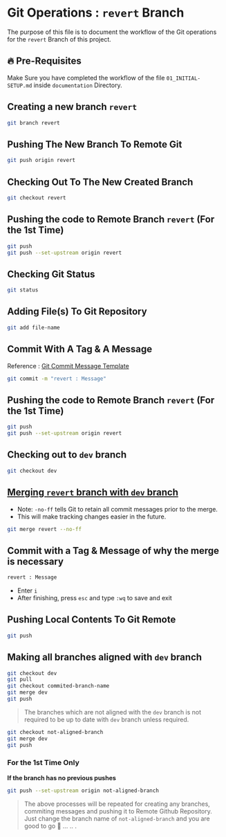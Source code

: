 # Git Operations : `revert` Branch

The purpose of this file is to document the workflow of the Git operations for the `revert` Branch of this project.

## 🔥 Pre-Requisites

Make Sure you have completed the workflow of the file `01_INITIAL-SETUP.md` inside `documentation` Directory.

## Creating a new branch `revert`

```sh
git branch revert
```

## Pushing The New Branch To Remote Git

```sh
git push origin revert
```

## Checking Out To The New Created Branch

```sh
git checkout revert
```

## Pushing the code to Remote Branch `revert` (For the 1st Time)

```sh
git push
git push --set-upstream origin revert
```

## Checking Git Status

```sh
git status
```

## Adding File(s) To Git Repository

```sh
git add file-name
```

## Commit With A Tag & A Message

Reference : [Git Commit Message Template](../../GIT-COMMIT-TEMPLATE.md)

```sh
git commit -m "revert : Message"
```

## Pushing the code to Remote Branch `revert` (For the 1st Time)

```sh
git push
git push --set-upstream origin revert
```

## Checking out to `dev` branch

```sh
git checkout dev
```

## <ins>Merging `revert` branch with `dev` branch</ins>

- Note: `-no-ff` tells Git to retain all commit messages prior to the merge.
- This will make tracking changes easier in the future.

```sh
git merge revert --no-ff
```

## Commit with a Tag & Message of why the merge is necessary

```sh
revert : Message
```

- Enter `i`
- After finishing, press `esc` and type `:wq` to save and exit

## Pushing Local Contents To Git Remote

```sh
git push
```

## Making all branches aligned with `dev` branch

```sh
git checkout dev
git pull
git checkout commited-branch-name
git merge dev
git push
```

> The branches which are not aligned with the `dev` branch is not required to be up to date with `dev` branch unless required.

```sh
git checkout not-aligned-branch
git merge dev
git push
```

### For the 1st Time Only
<b>If the branch has no previous pushes</b>

```sh
git push --set-upstream origin not-aligned-branch
```

> The above processes will be repeated for creating any branches, commiting messages and pushing it to Remote Github Repository. Just change the branch name of `not-aligned-branch` and you are good to go 🚀 ... .. .